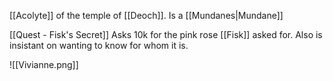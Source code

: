 [[Acolyte]] of the temple of [[Deoch]].
Is a [[Mundanes|Mundane]]

[[Quest - Fisk's Secret]]
Asks 10k for the pink rose [[Fisk]] asked for. Also is insistant on wanting to know for whom it is.

![[Vivianne.png]]